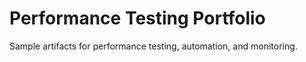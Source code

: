 # Performance Testing Portfolio

Sample artifacts for performance testing, automation, and monitoring.
